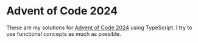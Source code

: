 # Advent of Code 2024

These are my solutions for [Advent of Code 2024](https://adventofcode.com/2024) using TypeScript. I try to use functional concepts as much as possible.
